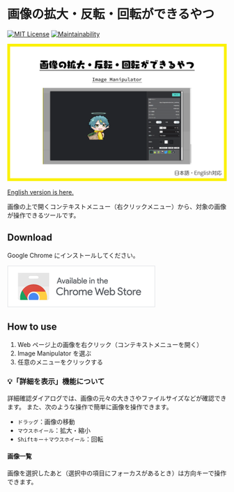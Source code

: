 # 画像の拡大・反転・回転ができるやつ

[![MIT License](http://img.shields.io/badge/license-MIT-blue.svg?style=flat)](LICENSE) [![Maintainability](https://api.codeclimate.com/v1/badges/2ecea4aab33e03fa6016/maintainability)](https://codeclimate.com/github/heppokofrontend/chrome-extension-image-manipulator/maintainability)

![](./images/main.png)

[English version is here.](./README.md)

画像の上で開くコンテキストメニュー（右クリックメニュー）から、対象の画像が操作できるツールです。

## Download

Google Chrome にインストールしてください。

[![Available in the Chrome Web Store](./images/iNEddTyWiMfLSwFD6qGq.png)](https://chrome.google.com/webstore/detail/image-manipulator/obkebbjepldbhebchaimjhmgbpniiceb?hl=ja&authuser=0)

## How to use

1. Web ページ上の画像を右クリック（コンテキストメニューを開く）
2. Image Manipulator を選ぶ
3. 任意のメニューをクリックする

### 💡「詳細を表示」機能について

詳細確認ダイアログでは、画像の元々の大きさやファイルサイズなどが確認できます。
また、次のような操作で簡単に画像を操作できます。

- `ドラッグ`：画像の移動
- `マウスホイール`：拡大・縮小
- `Shiftキー＋マウスホイール`：回転

#### 画像一覧

画像を選択したあと（選択中の項目にフォーカスがあるとき）は方向キーで操作できます。
